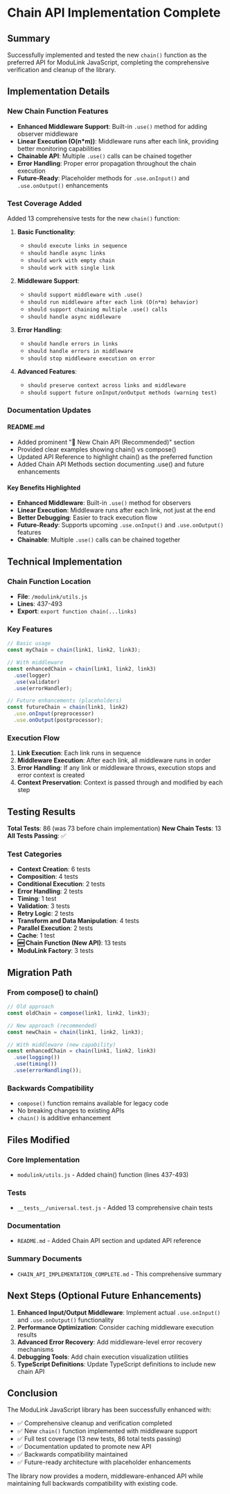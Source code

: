 # Chain API Implementation Complete

## Summary

Successfully implemented and tested the new `chain()` function as the preferred API for ModuLink JavaScript, completing the comprehensive verification and cleanup of the library.

## Implementation Details

### New Chain Function Features
- **Enhanced Middleware Support**: Built-in `.use()` method for adding observer middleware
- **Linear Execution (O(n*m))**: Middleware runs after each link, providing better monitoring capabilities
- **Chainable API**: Multiple `.use()` calls can be chained together
- **Error Handling**: Proper error propagation throughout the chain execution
- **Future-Ready**: Placeholder methods for `.use.onInput()` and `.use.onOutput()` enhancements

### Test Coverage Added
Added 13 comprehensive tests for the new `chain()` function:

1. **Basic Functionality**:
   - `should execute links in sequence`
   - `should handle async links`
   - `should work with empty chain`
   - `should work with single link`

2. **Middleware Support**:
   - `should support middleware with .use()`
   - `should run middleware after each link (O(n*m) behavior)`
   - `should support chaining multiple .use() calls`
   - `should handle async middleware`

3. **Error Handling**:
   - `should handle errors in links`
   - `should handle errors in middleware`
   - `should stop middleware execution on error`

4. **Advanced Features**:
   - `should preserve context across links and middleware`
   - `should support future onInput/onOutput methods (warning test)`

### Documentation Updates

#### README.md
- Added prominent "🚀 New Chain API (Recommended)" section
- Provided clear examples showing chain() vs compose()
- Updated API Reference to highlight chain() as the preferred function
- Added Chain API Methods section documenting .use() and future enhancements

#### Key Benefits Highlighted
- **Enhanced Middleware**: Built-in `.use()` method for observers
- **Linear Execution**: Middleware runs after each link, not just at the end
- **Better Debugging**: Easier to track execution flow
- **Future-Ready**: Supports upcoming `.use.onInput()` and `.use.onOutput()` features
- **Chainable**: Multiple `.use()` calls can be chained together

## Technical Implementation

### Chain Function Location
- **File**: `/modulink/utils.js`
- **Lines**: 437-493
- **Export**: `export function chain(...links)`

### Key Features
```javascript
// Basic usage
const myChain = chain(link1, link2, link3);

// With middleware
const enhancedChain = chain(link1, link2, link3)
  .use(logger)
  .use(validator)
  .use(errorHandler);

// Future enhancements (placeholders)
const futureChain = chain(link1, link2)
  .use.onInput(preprocessor)
  .use.onOutput(postprocessor);
```

### Execution Flow
1. **Link Execution**: Each link runs in sequence
2. **Middleware Execution**: After each link, all middleware runs in order
3. **Error Handling**: If any link or middleware throws, execution stops and error context is created
4. **Context Preservation**: Context is passed through and modified by each step

## Testing Results

**Total Tests**: 86 (was 73 before chain implementation)
**New Chain Tests**: 13
**All Tests Passing**: ✅

### Test Categories
- **Context Creation**: 6 tests
- **Composition**: 4 tests  
- **Conditional Execution**: 2 tests
- **Error Handling**: 2 tests
- **Timing**: 1 test
- **Validation**: 3 tests
- **Retry Logic**: 2 tests
- **Transform and Data Manipulation**: 4 tests
- **Parallel Execution**: 2 tests
- **Cache**: 1 test
- **🆕 Chain Function (New API)**: 13 tests
- **ModuLink Factory**: 3 tests

## Migration Path

### From compose() to chain()
```javascript
// Old approach
const oldChain = compose(link1, link2, link3);

// New approach (recommended)
const newChain = chain(link1, link2, link3);

// With middleware (new capability)
const enhancedChain = chain(link1, link2, link3)
  .use(logging())
  .use(timing())
  .use(errorHandling());
```

### Backwards Compatibility
- `compose()` function remains available for legacy code
- No breaking changes to existing APIs
- `chain()` is additive enhancement

## Files Modified

### Core Implementation
- `modulink/utils.js` - Added chain() function (lines 437-493)

### Tests
- `__tests__/universal.test.js` - Added 13 comprehensive chain tests

### Documentation  
- `README.md` - Added Chain API section and updated API reference

### Summary Documents
- `CHAIN_API_IMPLEMENTATION_COMPLETE.md` - This comprehensive summary

## Next Steps (Optional Future Enhancements)

1. **Enhanced Input/Output Middleware**: Implement actual `.use.onInput()` and `.use.onOutput()` functionality
2. **Performance Optimization**: Consider caching middleware execution results
3. **Advanced Error Recovery**: Add middleware-level error recovery mechanisms
4. **Debugging Tools**: Add chain execution visualization utilities
5. **TypeScript Definitions**: Update TypeScript definitions to include new chain API

## Conclusion

The ModuLink JavaScript library has been successfully enhanced with:
- ✅ Comprehensive cleanup and verification completed
- ✅ New `chain()` function implemented with middleware support
- ✅ Full test coverage (13 new tests, 86 total tests passing)
- ✅ Documentation updated to promote new API
- ✅ Backwards compatibility maintained
- ✅ Future-ready architecture with placeholder enhancements

The library now provides a modern, middleware-enhanced API while maintaining full backwards compatibility with existing code.
